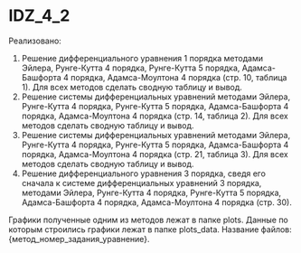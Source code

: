 # IDZ_4_2

Реализовано:
1. Решение дифференциального уравнения 1 порядка методами Эйлера, Рунге-Кутта 4 порядка, Рунге-Кутта 5 порядка, Адамса-Башфорта 4 порядка, Адамса-Моултона 4 порядка (стр. 10, таблица 1). Для всех методов сделать сводную таблицу и вывод.
2. Решение системы дифференциальных уравнений методами Эйлера, Рунге-Кутта 4 порядка, Рунге-Кутта 5 порядка, Адамса-Башфорта 4 порядка, Адамса-Моултона 4 порядка (стр. 14, таблица 2). Для всех методов сделать сводную таблицу и вывод.
3. Решение системы дифференциальных уравнений методами Эйлера, Рунге-Кутта 4 порядка, Рунге-Кутта 5 порядка, Адамса-Башфорта 4 порядка, Адамса-Моултона 4 порядка (стр. 21, таблица 3). Для всех методов сделать сводную таблицу и вывод.
4. Решение дифференциального уравнения 3 порядка, сведя его сначала к системе дифференциальных уравнений 3 порядка, методами Эйлера, Рунге-Кутта 4 порядка, Рунге-Кутта 5 порядка, Адамса-Башфорта 4 порядка, Адамса-Моултона 4 порядка (стр. 30).

Графики полученные одним из методов лежат в папке plots.
Данные по которым строились графики лежат в папке plots_data.
Название файлов: {метод_номер_задания_уравнение}.
